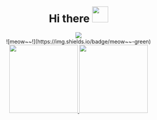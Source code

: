 <div align=center>
  
# Hi there <img width=42 src='https://gist.githubusercontent.com/vanlocvo/f1acb456481bbdaf891553a898f483e0/raw/celebrate-emoji.gif' />

<div align="center">
<img src="https://gist.githubusercontent.com/vanlocvo/f1acb456481bbdaf891553a898f483e0/raw/8dca0e9d3b79aa89d47a3e65cdbc25661a88f8c1/welcome.svg">
</div>

<div align='center'>
  ![meow~~!](https://img.shields.io/badge/meow~~-green)
</div>

<div align="center">
  <a href="https://github.com/vanlocvo">
  <img height="180em" src="https://github-readme-stats.vercel.app/api?username=vanlocvo&show_icons=true&count_private=true&rank_icon=github&include_all_commits=true&theme=github_dark&hide_border=true#gh-dark-mode-only"/>
  <img height="180em" src="https://github-readme-stats.vercel.app/api/top-langs/?username=vanlocvo&layout=compact&langs_count=7&theme=github_dark&hide_border=true"/>
</div>

</div>
